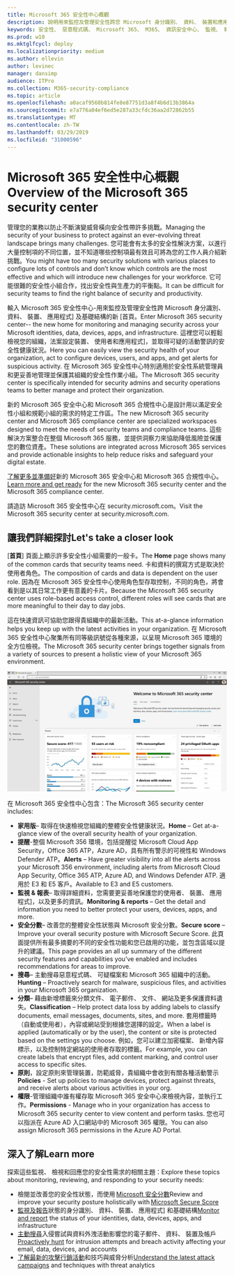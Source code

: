 ```yaml
---
title: Microsoft 365 安全性中心概觀
description: 說明用來監控及管理安全性跨您 Microsoft 身分識別、 資料、 裝置和應用程式的新 [首頁。
keywords: 安全性、 惡意程式碼、 Microsoft 365、 M365、 資訊安全中心、 監視、 報表、 身分識別、 資料、 裝置、 應用程式
ms.prod: w10
ms.mktglfcycl: deploy
ms.localizationpriority: medium
ms.author: ellevin
author: levinec
manager: dansimp
audience: ITPro
ms.collection: M365-security-compliance
ms.topic: article
ms.openlocfilehash: a0acaf9560b814fe8e87751d3a8f4b6d13b3864a
ms.sourcegitcommit: e7a776a04ef6ed5e287a33cfdc36aa2d72862b55
ms.translationtype: MT
ms.contentlocale: zh-TW
ms.lasthandoff: 03/29/2019
ms.locfileid: "31000596"
---
```

# <a name="overview-of-the-microsoft-365-security-center"></a><span data-ttu-id="74b90-104">Microsoft 365 安全性中心概觀</span><span class="sxs-lookup"><span data-stu-id="74b90-104">Overview of the Microsoft 365 security center</span></span>

<span data-ttu-id="74b90-105">管理您的業務以防止不斷演變威脅橫向安全性帶許多挑戰。</span><span class="sxs-lookup"><span data-stu-id="74b90-105">Managing the security of your business to protect against an ever-evolving threat landscape brings many challenges.</span></span> <span data-ttu-id="74b90-106">您可能會有太多的安全性解決方案，以進行大量控制項的不同位置，並不知道哪些控制項最有效且可將為您的工作人員介紹新挑戰。</span><span class="sxs-lookup"><span data-stu-id="74b90-106">You might have too many security solutions with various places to configure lots of controls and don’t know which controls are the most effective and which will introduce new challenges for your workforce.</span></span> <span data-ttu-id="74b90-107">它可能很難的安全性小組合作，找出安全性與生產力的平衡點。</span><span class="sxs-lookup"><span data-stu-id="74b90-107">It can be difficult for security teams to find the right balance of security and productivity.</span></span>

<span data-ttu-id="74b90-108">輸入 Microsoft 365 安全性中心-用來監控及管理安全性跨 Microsoft 身分識別、 資料、 裝置、 應用程式] 及基礎結構的新 [首頁。</span><span class="sxs-lookup"><span data-stu-id="74b90-108">Enter Microsoft 365 security center-- the new home for monitoring and managing security across your Microsoft identities, data, devices, apps, and infrastructure.</span></span> <span data-ttu-id="74b90-109">這裡您可以輕鬆檢視您的組織，法案設定裝置、 使用者和應用程式]，並取得可疑的活動警訊的安全性健康狀況。</span><span class="sxs-lookup"><span data-stu-id="74b90-109">Here you can easily view the security health of your organization, act to configure devices, users, and apps, and get alerts for suspicious activity.</span></span> <span data-ttu-id="74b90-110">在 Microsoft 365 安全性中心特別適用於安全性系統管理員和更妥善地管理並保護其組織的安全性作業小組。</span><span class="sxs-lookup"><span data-stu-id="74b90-110">The Microsoft 365 security center is specifically intended for security admins and security operations teams to better manage and protect their organization.</span></span>

<span data-ttu-id="74b90-111">新的 Microsoft 365 安全中心和 Microsoft 365 合規性中心是設計用以滿足安全性小組和規範小組的需求的特定工作區。</span><span class="sxs-lookup"><span data-stu-id="74b90-111">The new Microsoft 365 security center and Microsoft 365 compliance center are specialized workspaces designed to meet the needs of security teams and compliance teams.</span></span> <span data-ttu-id="74b90-112">這些解決方案整合在整個 Microsoft 365 服務，並提供洞察力來協助降低風險並保護您的數位資產。</span><span class="sxs-lookup"><span data-stu-id="74b90-112">These solutions are integrated across Microsoft 365 services and provide actionable insights to help reduce risks and safeguard your digital estate.</span></span>

<span data-ttu-id="74b90-113">[了解更多並準備好](https://docs.microsoft.com/en-us/office365/securitycompliance/microsoft-security-and-compliance)新的 Microsoft 365 安全中心和 Microsoft 365 合規性中心。</span><span class="sxs-lookup"><span data-stu-id="74b90-113">[Learn more and get ready](https://docs.microsoft.com/en-us/office365/securitycompliance/microsoft-security-and-compliance) for the new Microsoft 365 security center and the Microsoft 365 compliance center.</span></span>

<span data-ttu-id="74b90-114">請造訪 Microsoft 365 安全性中心在 security.microsoft.com。</span><span class="sxs-lookup"><span data-stu-id="74b90-114">Visit the Microsoft 365 security center at security.microsoft.com.</span></span>  

## <a name="lets-take-a-closer-look"></a><span data-ttu-id="74b90-115">讓我們詳細探討</span><span class="sxs-lookup"><span data-stu-id="74b90-115">Let's take a closer look</span></span>

<span data-ttu-id="74b90-116">[**首頁**] 頁面上顯示許多安全性小組需要的一般卡。</span><span class="sxs-lookup"><span data-stu-id="74b90-116">The **Home** page shows many of the common cards that security teams need.</span></span> <span data-ttu-id="74b90-117">卡和資料的撰寫方式是取決於使用者角色。</span><span class="sxs-lookup"><span data-stu-id="74b90-117">The composition of cards and data is dependent on the user role.</span></span> <span data-ttu-id="74b90-118">因為在 Microsoft 365 安全性中心使用角色型存取控制，不同的角色，將會看到是以其日常工作更有意義的卡片。</span><span class="sxs-lookup"><span data-stu-id="74b90-118">Because the Microsoft 365 security center uses role-based access control, different roles will see cards that are more meaningful to their day to day jobs.</span></span>  

<span data-ttu-id="74b90-119">這在快速資訊可協助您跟得貴組織中的最新活動。</span><span class="sxs-lookup"><span data-stu-id="74b90-119">This at-a-glance information helps you keep up with the latest activities in your organization.</span></span> <span data-ttu-id="74b90-120">在 Microsoft 365 安全性中心聚集所有同等級訊號從各種來源，以呈現 Microsoft 365 環境的全方位檢視。</span><span class="sxs-lookup"><span data-stu-id="74b90-120">The Microsoft 365 security center brings together signals from a variety of sources to present a holistic view of your Microsoft 365 environment.</span></span>

![Microsoft 365 安全性首頁](./media/security-docs/home.jpg)

<span data-ttu-id="74b90-122">在 Microsoft 365 安全性中心包含：</span><span class="sxs-lookup"><span data-stu-id="74b90-122">The Microsoft 365 security center includes:</span></span>

* <span data-ttu-id="74b90-123">**家用版**– 取得在快速檢視您組織的整體安全性健康狀況。</span><span class="sxs-lookup"><span data-stu-id="74b90-123">**Home** – Get at-a-glance view of the overall security health of your organization.</span></span>
* <span data-ttu-id="74b90-124">**提醒**-整個 Microsoft 356 環境，包括提醒從 Microsoft Cloud App Security，Office 365 ATP，Azure AD，具有所有警示的可視性和 Windows Defender ATP。</span><span class="sxs-lookup"><span data-stu-id="74b90-124">**Alerts** – Have greater visibility into all the alerts across your Microsoft 356 environment, including alerts from Microsoft Cloud App Security, Office 365 ATP, Azure AD, and Windows Defender ATP.</span></span> <span data-ttu-id="74b90-125">適用於 E3 和 E5 客戶。</span><span class="sxs-lookup"><span data-stu-id="74b90-125">Available to E3 and E5 customers.</span></span>  
* <span data-ttu-id="74b90-126">**監視 & 報表**– 取得詳細資料，您需要更妥善地保護您的使用者、 裝置、 應用程式]，以及更多的資訊。</span><span class="sxs-lookup"><span data-stu-id="74b90-126">**Monitoring & reports** – Get the detail and information you need to better protect your users, devices, apps, and more.</span></span> 
* <span data-ttu-id="74b90-127">**安全分數**– 改善您的整體安全性狀態與 Microsoft 安全分數。</span><span class="sxs-lookup"><span data-stu-id="74b90-127">**Secure score** – Improve your overall security posture with Microsoft Secure Score.</span></span> <span data-ttu-id="74b90-128">此頁面提供所有最多摘要的不同的安全性功能和您已啟用的功能，並包含區域以提升的建議。</span><span class="sxs-lookup"><span data-stu-id="74b90-128">This page provides an all up summary of the different security features and capabilities you’ve enabled and includes recommendations for areas to improve.</span></span>
* <span data-ttu-id="74b90-129">**搜尋**– 主動搜尋惡意程式碼、 可疑檔案和 Microsoft 365 組織中的活動。</span><span class="sxs-lookup"><span data-stu-id="74b90-129">**Hunting** – Proactively search for malware, suspicious files, and activities in your Microsoft 365 organization.</span></span>
* <span data-ttu-id="74b90-130">**分類**– 藉由新增標籤來分類文件、 電子郵件、 文件、 網站及更多保護資料遺失。</span><span class="sxs-lookup"><span data-stu-id="74b90-130">**Classification** – Help protect data loss by adding labels to classify documents, email messages, documents, sites, and more.</span></span> <span data-ttu-id="74b90-131">套用標籤時 （自動或使用者），內容或網站受到根據您選擇的設定。</span><span class="sxs-lookup"><span data-stu-id="74b90-131">When a label is applied (automatically or by the user), the content or site is protected based on the settings you choose.</span></span> <span data-ttu-id="74b90-132">例如，您可以建立加密檔案、 新增內容標示，以及控制特定網站的使用者存取的標籤。</span><span class="sxs-lookup"><span data-stu-id="74b90-132">For example, you can create labels that encrypt files, add content marking, and control user access to specific sites.</span></span>
* <span data-ttu-id="74b90-133">**原則**，設定原則來管理裝置，防範威脅，貴組織中會收到有關各種活動警示</span><span class="sxs-lookup"><span data-stu-id="74b90-133">**Policies** - Set up policies to manage devices, protect against threats, and receive alerts about various activities in your org.</span></span>
* <span data-ttu-id="74b90-134">**權限**-管理組織中誰有權存取 Microsoft 365 安全中心來檢視內容，並執行工作。</span><span class="sxs-lookup"><span data-stu-id="74b90-134">**Permissions** - Manage who in your organization has access to Microsoft 365 security center to view content and perform tasks.</span></span> <span data-ttu-id="74b90-135">您也可以指派在 Azure AD 入口網站中的 Microsoft 365 權限。</span><span class="sxs-lookup"><span data-stu-id="74b90-135">You can also assign Microsoft 365 permissions in the Azure AD Portal.</span></span>

## <a name="learn-more"></a><span data-ttu-id="74b90-136">深入了解</span><span class="sxs-lookup"><span data-stu-id="74b90-136">Learn more</span></span>

<span data-ttu-id="74b90-137">探索這些監視、 檢視和回應您的安全性需求的相關主題：</span><span class="sxs-lookup"><span data-stu-id="74b90-137">Explore these topics about monitoring, reviewing, and responding to your security needs:</span></span>

* <span data-ttu-id="74b90-138">檢閱並改善您的安全性狀態，而使用 [Microsoft 安全分數](microsoft-secure-score.md)</span><span class="sxs-lookup"><span data-stu-id="74b90-138">Review and improve your security posture holistically with [Microsoft Secure Score](microsoft-secure-score.md)</span></span>
* <span data-ttu-id="74b90-139">[監視及報告](monitoring-and-reporting.md)狀態的身分識別、 資料、 裝置、 應用程式] 和基礎結構</span><span class="sxs-lookup"><span data-stu-id="74b90-139">[Monitor and report](monitoring-and-reporting.md) the status of your identities, data, devices, apps, and infrastructure</span></span>
* <span data-ttu-id="74b90-140">[主動搜尋](hunting.md)入侵嘗試與資料外洩活動影響您的電子郵件、 資料、 裝置及帳戶</span><span class="sxs-lookup"><span data-stu-id="74b90-140">[Proactively hunt](hunting.md) for intrusion attempts and breach activity affecting your email, data, devices, and accounts</span></span>
* <span data-ttu-id="74b90-141">[了解最新的攻擊行銷活動](latest-attack-campaigns.md)和技巧與威脅分析</span><span class="sxs-lookup"><span data-stu-id="74b90-141">[Understand the latest attack campaigns](latest-attack-campaigns.md) and techniques with threat analytics</span></span>
